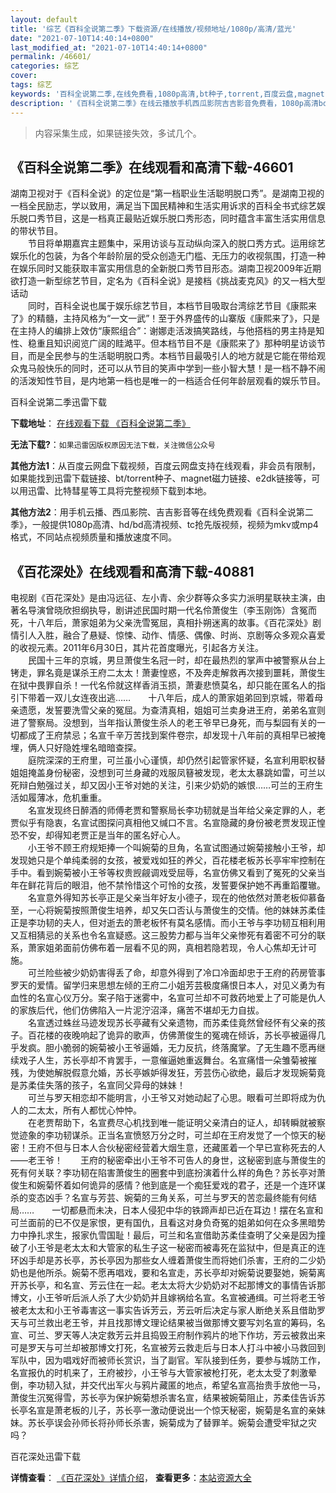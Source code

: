 ```yaml
---
layout: default
title: '综艺《百科全说第二季》下载资源/在线播放/视频地址/1080p/高清/蓝光'
date: "2021-07-10T14:40:14+0800"
last_modified_at: "2021-07-10T14:40:14+0800"
permalink: /46601/
categories: 综艺
cover:
tags: 综艺
keywords: '百科全说第二季,在线免费看,1080p高清,bt种子,torrent,百度云盘,magnet,磁力链,迅雷下载资源'
description: '《百科全说第二季》在线云播放手机西瓜影院吉吉影音免费看，1080p高清bd/hd未删减完整版和tc抢先枪版，mkv/mp4格式，附带bt/torrent种子、magnet/磁力链、百度云盘、网盘资源迅雷下载链接'
---
```


>内容采集生成，如果链接失效，多试几个。


## 《百科全说第二季》在线观看和高清下载-46601

湖南卫视对于《百科全说》的定位是&ldquo;第一档职业生活聪明脱口秀”。是湖南卫视的一档全民励志，学以致用，满足当下国民精神和生活实用诉求的百科全书式综艺娱乐脱口秀节目，这是一档真正最贴近娱乐脱口秀形态，同时蕴含丰富生活实用信息的带状节目。<br />　　节目将单期嘉宾主题集中，采用访谈与互动纵向深入的脱口秀方式。运用综艺娱乐化的包装，为各个年龄阶层的受众创造无门槛、无压力的收视氛围，打造一种在娱乐同时又能获取丰富实用信息的全新脱口秀节目形态。湖南卫视2009年近期欲打造一新型综艺节目，定名为《百科全说》是接档《挑战麦克风》的又一档大型话动<br />　　同时，百科全说也属于娱乐综艺节目，本档节目吸取台湾综艺节目《康熙来了》的精髓，主持风格为“一文一武&rdquo;！至于外界盛传的山寨版《康熙来了》，只是在主持人的编排上效仿“康熙组合”：谢娜走活泼搞笑路线，与他搭档的男主持是知性、稳重且知识阅览广阔的眭澔平。但本档节目不是《康熙来了》那种明星访谈节目，而是全民参与的生活聪明脱口秀。本档节目最吸引人的地方就是它能在带给观众鬼马般快乐的同时，还可以从节目的笑声中学到一些小智大慧！是一档不静不闹的活泼知性节目，是内地第一档也是唯一的一档适合任何年龄层观看的娱乐节目。


百科全说第二季迅雷下载

**下载地址**： [在线观看下载 《百科全说第二季》](https://www.993dy.com//vod-detail-id-3242.html) 


**无法下载?**：`如果迅雷因版权原因无法下载，关注微信公众号 `

**其他方法1**：从百度云网盘下载视频，百度云网盘支持在线观看，非会员有限制，如果能找到迅雷下载链接、bt/torrent种子、magnet磁力链接、e2dk链接等，可以用迅雷、比特彗星等工具将完整视频下载到本地。

**其他方法2**：用手机云播、西瓜影院、吉吉影音等在线免费观看《百科全说第二季》，一般提供1080p高清、hd/bd高清视频、tc抢先版视频，视频为mkv或mp4格式，不同站点视频质量和播放速度不同。


## 《百花深处》在线观看和高清下载-40881

电视剧《百花深处》是由冯远征、左小青、余少群等众多实力派明星联袂主演，由著名导演曾晓欣担纲执导，剧讲述民国时期一代名伶萧俊生（李玉刚饰）含冤而死，十八年后，萧家姐弟为父亲洗雪冤屈，真相扑朔迷离的故事。《百花深处》剧情引人入胜，融合了悬疑、惊悚、动作、情感、偶像、时尚、京剧等众多观众喜爱的收视元素。2011年6月30日，其片花首度曝光，引起各方关注。<br />　　民国十三年的京城，男旦萧俊生名冠一时，却在最热烈的掌声中被警察从台上铐走，罪名竟是谋杀王府二太太！萧妻惶惑，不及奔走解救再次接到噩耗，萧俊生在狱中畏罪自杀！一代名伶就这样香消玉损，萧妻悲愤莫名，却只能在匿名人的指引下带着一双儿女连夜出逃&hellip;…　　十八年后，成人的萧家姐弟回到京城，带着母亲遗愿，发誓要洗雪父亲的冤屈。为查清真相，姐姐可兰卖身进王府，弟弟名宣则进了警察局。没想到，当年指认萧俊生杀人的老王爷早已身死，而与梨园有关的一切都成了王府禁忌；名宣千辛万苦找到案件卷宗，却发现十八年前的真相早已被掩埋，俩人只好隐姓埋名暗暗查探。<br />　　庭院深深的王府里，可兰虽小心谨慎，却仍然引起管家怀疑，名宣利用职权替姐姐掩盖身份秘密，没想到可兰身藏的戏服凤簮被发现，老太太暴跳如雷，可兰以死辩白勉强过关，却又因小王爷对她的关注，引来少奶奶的嫉恨&hellip;…可兰的王府生活如履薄冰，危机重重。<br />　　名宣发现终日醉酒的师傅老贾和警察局长李功韧就是当年给父亲定罪的人，老贾似乎有隐衷，名宣试图探问真相他又缄口不言。名宣隐藏的身份被老贾发现正惶恐不安，却得知老贾正是当年的匿名好心人。<br />　　小王爷不顾王府规矩捧一个叫婉菊的旦角，名宣试图通过婉菊接触小王爷，却发现她只是个单纯柔弱的女孩，被爱戏如狂的养父，百花楼老板苏长亭牢牢控制在手中。看到婉菊被小王爷等权贵觊觎调戏受屈辱，名宣仿佛又看到了冤死的父亲当年在鲜花背后的眼泪，他不禁怜惜这个可怜的女孩，发誓要保护她不再重蹈覆辙。<br />　　名宣意外得知苏长亭正是父亲当年好友小德子，现在的他依然对萧老板仰慕备至，一心将婉菊按照萧俊生培养，却又矢口否认与萧俊生的交情。他的妹妹苏柔佳正是李功韧的夫人，但对逝去的萧老板怀有莫名感情。而小王爷与李功韧互相利用又互相猜忌的关系也令名宣疑惑。这三股势力都与当年父亲惨死有着密不可分的联系，萧家姐弟面前仿佛布着一层看不见的网，真相若隐若现，令人心焦却无计可施。<br />　　可兰险些被少奶奶害得丢了命，却意外得到了冷口冷面却忠于王府的药房管事罗天的爱情。留学归来思想左倾的王府二小姐芳芸极度痛恨日本人，对见义勇为有血性的名宣心仪万分。案子陷于迷雾中，名宣可兰却不可救药地爱上了可能是仇人的家族后代，他们仿佛陷入一片泥泞沼泽，痛苦不堪却无力自拔。<br />　　名宣透过蛛丝马迹发现苏长亭藏有父亲遗物，而苏柔佳竟然曾经怀有父亲的孩子。百花楼的夜晚响起了诡异的歌声，仿佛萧俊生的冤魂在倾诉，苏长亭被逼得几乎发疯。胆小脆弱的婉菊被小王爷逼婚，无力反抗，终落魔掌。了无生趣不愿再继续戏子人生，苏长亭却不肯罢手，一意催逼她重返舞台。名宣痛惜一朵雏菊被摧残，为使她解脱假意允婚，苏长亭嫉妒得发狂，芳芸伤心欲绝，最后才发现婉菊竟是苏柔佳失落的孩子，名宣同父异母的妹妹！<br />　　可兰与罗天相恋却不能明言，小王爷又对她动起了心思。眼看可兰即将成为仇人的二太太，所有人都忧心忡忡。<br />　　在老贾帮助下，名宣费尽心机找到唯一能证明父亲清白的证人，却转瞬就被察觉迹象的李功韧谋杀。正当名宣愤怒万分之时，可兰却在王府发觉了一个惊天的秘密！王府不但与日本人合伙秘密经营着大烟生意，还藏匿着一个早已宣称死去的人&mdash;—老王爷！　　王府的秘密牵出小王爷不可告人的身世，这秘密到底与萧俊生的死有何关联？李功韧在陷害萧俊生的圈套中到底扮演着什么样的角色？苏长亭对萧俊生和婉菊怀着如何诡异的感情？他到底是一个痴狂爱戏的君子，还是一个连环谋杀的变态凶手？名宣与芳芸、婉菊的三角关系，可兰与罗天的苦恋最终能有何结局……　　一切都悬而未决，日本人侵犯中华的铁蹄声却已近在耳边！摆在名宣和可兰面前的已不仅是家恨，更有国仇，且看这对身负奇冤的姐弟如何在众多黑暗势力中挣扎求生，报家仇雪国耻！最后，可兰和名宣借助苏柔佳查明了父亲是因为撞破了小王爷是老太太和大管家的私生子这一秘密而被毒死在监狱中，但是真正的连环凶手却是苏长亭，苏长亭因为那些女人缠着萧俊生而将她们杀害，王府的二少奶奶也是他所杀。婉菊不愿再唱戏，要和名宣走，苏长亭却对婉菊说要娶她，婉菊离开苏长亭，和名宣、芳云住在一起。老太太将大少奶奶对不起那博文的事情告诉那博文，小王爷听后派人杀了大少奶奶并且嫁祸给名宣。名宣被通缉。可兰将老王爷被老太太和小王爷毒害这一事实告诉芳云，芳云听后决定与家人断绝关系且借助罗天与可兰救出老王爷，并且找那博文理论结果被当做那博文要写刘名宣的筹码，名宣、可兰、罗天等人决定救芳云并且捣毁王府制作鸦片的地下作坊，芳云被救出来可是罗天与可兰却被那博文打死，名宣被芳云救走后与日本人打斗中被小马救回到军队中，因为唱戏好而被师长赏识，当了副官。军队接到任务，要参与城防工作，名宣报仇的时机来了，王府被抄，小王爷与大管家被枪打死，老太太受了刺激晕倒，李功韧入狱，并交代出军火与鸦片藏匿的地点，希望名宣高抬贵手放他一马，萧俊生沉冤得雪，苏长亭为保护婉菊想杀害名宣，结果被婉菊阻止，苏柔佳告诉苏长亭名宣是萧老板的儿子，苏长亭一激动便说出一个惊天秘密，婉菊是名宣的亲妹妹。苏长亭误会孙师长将孙师长杀害，婉菊成为了替罪羊。婉菊会遭受牢狱之灾吗？


百花深处迅雷下载

**详情查看**： [《百花深处》详情介绍](/movie/40881/)， **查看更多**：[本站资源大全](/movie/t/all/)

